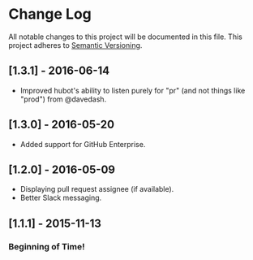 # Change Log
All notable changes to this project will be documented in this file.
This project adheres to [Semantic Versioning](http://semver.org/).

## [1.3.1] - 2016-06-14
- Improved hubot's ability to listen purely for "pr" (and not things like "prod") from @davedash.

## [1.3.0] - 2016-05-20
- Added support for GitHub Enterprise.

## [1.2.0] - 2016-05-09
- Displaying pull request assignee (if available).
- Better Slack messaging.

## [1.1.1] - 2015-11-13
### Beginning of Time!

